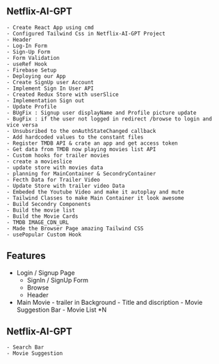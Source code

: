 
## Netflix-AI-GPT 

    - Create React App using cmd  
    - Configured Tailwind Css in Netflix-AI-GPT Project
    - Header 
    - Log-In Form 
    - Sign-Up Form
    - Form Validation 
    - useRef Hook
    - Firebase Setup 
    - Deploying our App 
    - Create SignUp user Account
    - Implement Sign In User API 
    - Created Redux Store with userSlice 
    - Implementation Sign out 
    - Update Profile 
    - BUgFix : Signup user displayName and Profile picture update 
    - BugFix : if the user not logged in redirect /browse to login and vice versa 
    - Unsubsribed to the onAuthStateChanged callback 
    - Add hardcoded values to the constant files
    - Register TMDB API & crate an app and get access token
    - Get data from TMDB now playing movies list API 
    - Custom hooks for trailer movies
    - create a movieslice 
    - update store with movies data 
    - planning for MainContainer & SecondryContainer
    - Fecth Data for Trailer Video
    - Update Store with trailer video Data
    - Embeded the Youtube Video and make it autoplay and mute 
    - Tailwind Classes to make Main Container it look awesome 
    - Build Secondry Components 
    - Build the movie list 
    - Build the Movie Cards
    - TMDB IMAGE_CDN_URL
    - Made the Browser Page amazing Tailwind CSS
    - usePopular Custom Hook




## Features 
- Login / Signup Page 
    - SignIn / SignUp Form
    - Browse 
    - Header 
 - Main Movie
        - trailer in Background
        - Title and discription 
        - Movie Suggestion Bar 
            - Movie List *N 

## Netflix-AI-GPT 
    - Search Bar
    - Movie Suggestion 
    